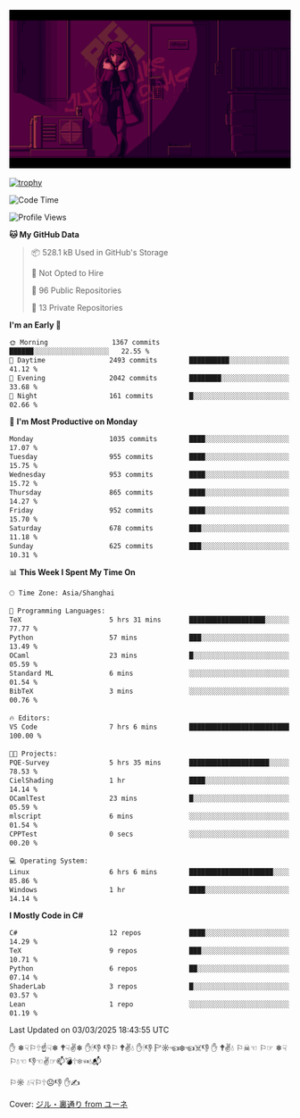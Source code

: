![](imgs/main.png)

[![trophy](https://github-profile-trophy.vercel.app/?username=NeilKleistGao&theme=dracula)](https://github.com/ryo-ma/github-profile-trophy)

<!--START_SECTION:waka-->
![Code Time](http://img.shields.io/badge/Code%20Time-1%2C648%20hrs%2024%20mins-blue)

![Profile Views](http://img.shields.io/badge/Profile%20Views-0-blue)

**🐱 My GitHub Data** 

> 📦 528.1 kB Used in GitHub's Storage 
 > 
> 🚫 Not Opted to Hire
 > 
> 📜 96 Public Repositories 
 > 
> 🔑 13 Private Repositories 
 > 
**I'm an Early 🐤** 

```text
🌞 Morning                1367 commits        ██████░░░░░░░░░░░░░░░░░░░   22.55 % 
🌆 Daytime                2493 commits        ██████████░░░░░░░░░░░░░░░   41.12 % 
🌃 Evening                2042 commits        ████████░░░░░░░░░░░░░░░░░   33.68 % 
🌙 Night                  161 commits         █░░░░░░░░░░░░░░░░░░░░░░░░   02.66 % 
```
📅 **I'm Most Productive on Monday** 

```text
Monday                   1035 commits        ████░░░░░░░░░░░░░░░░░░░░░   17.07 % 
Tuesday                  955 commits         ████░░░░░░░░░░░░░░░░░░░░░   15.75 % 
Wednesday                953 commits         ████░░░░░░░░░░░░░░░░░░░░░   15.72 % 
Thursday                 865 commits         ████░░░░░░░░░░░░░░░░░░░░░   14.27 % 
Friday                   952 commits         ████░░░░░░░░░░░░░░░░░░░░░   15.70 % 
Saturday                 678 commits         ███░░░░░░░░░░░░░░░░░░░░░░   11.18 % 
Sunday                   625 commits         ███░░░░░░░░░░░░░░░░░░░░░░   10.31 % 
```


📊 **This Week I Spent My Time On** 

```text
🕑︎ Time Zone: Asia/Shanghai

💬 Programming Languages: 
TeX                      5 hrs 31 mins       ███████████████████░░░░░░   77.77 % 
Python                   57 mins             ███░░░░░░░░░░░░░░░░░░░░░░   13.49 % 
OCaml                    23 mins             █░░░░░░░░░░░░░░░░░░░░░░░░   05.59 % 
Standard ML              6 mins              ░░░░░░░░░░░░░░░░░░░░░░░░░   01.54 % 
BibTeX                   3 mins              ░░░░░░░░░░░░░░░░░░░░░░░░░   00.76 % 

🔥 Editors: 
VS Code                  7 hrs 6 mins        █████████████████████████   100.00 % 

🐱‍💻 Projects: 
PQE-Survey               5 hrs 35 mins       ████████████████████░░░░░   78.53 % 
CielShading              1 hr                ████░░░░░░░░░░░░░░░░░░░░░   14.14 % 
OCamlTest                23 mins             █░░░░░░░░░░░░░░░░░░░░░░░░   05.59 % 
mlscript                 6 mins              ░░░░░░░░░░░░░░░░░░░░░░░░░   01.54 % 
CPPTest                  0 secs              ░░░░░░░░░░░░░░░░░░░░░░░░░   00.20 % 

💻 Operating System: 
Linux                    6 hrs 6 mins        █████████████████████░░░░   85.86 % 
Windows                  1 hr                ████░░░░░░░░░░░░░░░░░░░░░   14.14 % 
```

**I Mostly Code in C#** 

```text
C#                       12 repos            ████░░░░░░░░░░░░░░░░░░░░░   14.29 % 
TeX                      9 repos             ███░░░░░░░░░░░░░░░░░░░░░░   10.71 % 
Python                   6 repos             ██░░░░░░░░░░░░░░░░░░░░░░░   07.14 % 
ShaderLab                3 repos             █░░░░░░░░░░░░░░░░░░░░░░░░   03.57 % 
Lean                     1 repo              ░░░░░░░░░░░░░░░░░░░░░░░░░   01.19 % 
```




 Last Updated on 03/03/2025 18:43:55 UTC
<!--END_SECTION:waka-->

✋ ❄☟⚐🕆☝☟❄ 🕈☟✌❄ ✋🕯👎 👎⚐ 🕈✌💧 ✋🕯👎 🏱☼☜❄☜☠👎 ✋ 🕈✌💧 ⚐☠☜ ⚐☞ ❄☟⚐💧☜ 👎☜✌☞📫💣🕆❄☜💧📬

⚐☼ 💧☟⚐🕆☹👎 ✋✍

Cover: [ジル・裏通り from ユーネ](https://www.pixiv.net/artworks/62127066)
